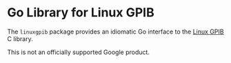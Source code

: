 # Go Library for Linux GPIB

The `linuxgpib` package provides an idiomatic Go interface to the
[Linux GPIB](https://linux-gpib.sourceforge.io/) C library.

This is not an officially supported Google product.
